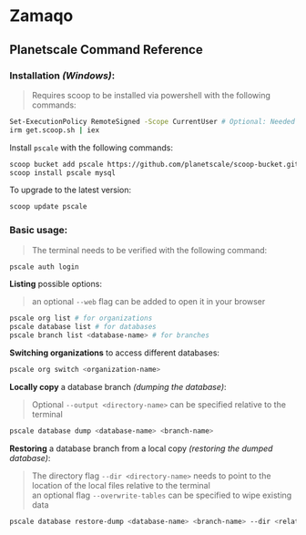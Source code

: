 # Zamaqo

## Planetscale Command Reference

### Installation *(Windows)*:
> Requires scoop to be installed via powershell with the following commands:
```bash
Set-ExecutionPolicy RemoteSigned -Scope CurrentUser # Optional: Needed to run a remote script
irm get.scoop.sh | iex
```
Install `pscale` with the following commands:
```bash
scoop bucket add pscale https://github.com/planetscale/scoop-bucket.git
scoop install pscale mysql
```
To upgrade to the latest version:
```bash
scoop update pscale
```

### **Basic usage:**
> The terminal needs to be verified with the following command:
```bash
pscale auth login
```
**Listing** possible options:
> an optional `--web` flag can be added to open it in your browser
```bash
pscale org list # for organizations
pscale database list # for databases
pscale branch list <database-name> # for branches
```
**Switching organizations** to access different databases:
```bash
pscale org switch <organization-name>
```
**Locally copy** a database branch *(dumping the database)*:
> Optional `--output <directory-name>` can be specified relative to the terminal
```bash
pscale database dump <database-name> <branch-name>
```

**Restoring** a database branch from a local copy *(restoring the dumped database)*:
> The directory flag `--dir <directory-name>` needs to point to the location of the local files relative to the terminal  
> an optional flag `--overwrite-tables` can be specified to wipe existing data
```bash
pscale database restore-dump <database-name> <branch-name> --dir <relative-directory>
```
